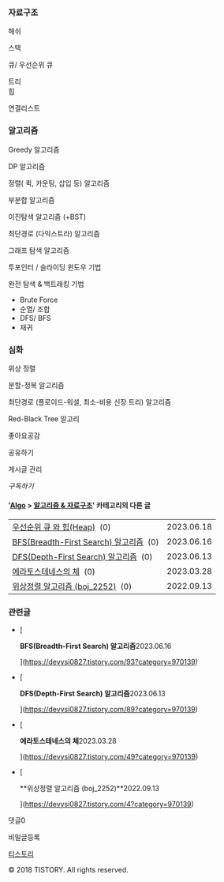 ### **자료구조**

해쉬

스택

큐/ 우선순위 큐

트리  
힙

연결리스트

### **알고리즘**

Greedy 알고리즘

DP 알고리즘

정렬( 퀵, 카운팅, 삽입 등) 알고리즘

부분합 알고리즘

이진탐색 알고리즘 (+BST)

최단경로 (다익스트라) 알고리즘

그래프 탐색 알고리즘

투포인터 / 슬라이딩 윈도우 기법

완전 탐색 & 백트래킹 기법

- Brute Force
- 순열/ 조합
- DFS/ BFS
- 재귀

### **심화**

위상 정렬

분할-정복 알고리즘

최단경로 (플로이드-워셜, 최소-비용 신장 트리) 알고리즘

Red-Black Tree 알고리

좋아요공감

공유하기

게시글 관리

_구독하기_

#### '[Algo](https://devysi0827.tistory.com/category/Algo) > [알고리즘 & 자료구조](https://devysi0827.tistory.com/category/Algo/%EC%95%8C%EA%B3%A0%EB%A6%AC%EC%A6%98%20%26%20%EC%9E%90%EB%A3%8C%EA%B5%AC%EC%A1%B0)' 카테고리의 다른 글

|   |   |
|---|---|
|[우선순위 큐 와 힙(Heap)](https://devysi0827.tistory.com/95)  (0)|2023.06.18|
|[BFS(Breadth-First Search) 알고리즘](https://devysi0827.tistory.com/93)  (0)|2023.06.16|
|[DFS(Depth-First Search) 알고리즘](https://devysi0827.tistory.com/89)  (0)|2023.06.13|
|[에라토스테네스의 체](https://devysi0827.tistory.com/49)  (0)|2023.03.28|
|[위상정렬 알고리즘 (boj_2252)](https://devysi0827.tistory.com/4)  (0)|2022.09.13|

### 관련글

- [
    
    **BFS(Breadth-First Search) 알고리즘**2023.06.16
    
    ](https://devysi0827.tistory.com/93?category=970139)
- [
    
    **DFS(Depth-First Search) 알고리즘**2023.06.13
    
    ](https://devysi0827.tistory.com/89?category=970139)
- [
    
    **에라토스테네스의 체**2023.03.28
    
    ](https://devysi0827.tistory.com/49?category=970139)
- [
    
    **위상정렬 알고리즘 (boj_2252)**2022.09.13
    
    ](https://devysi0827.tistory.com/4?category=970139)

댓글0

비밀글등록

[티스토리](https://www.tistory.com/)

© 2018 TISTORY. All rights reserved.